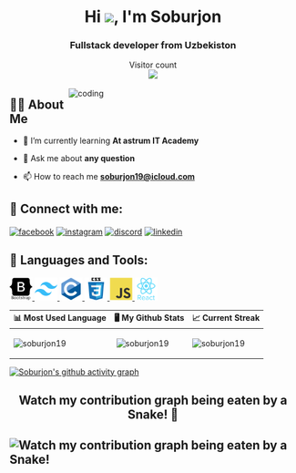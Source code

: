 <h1 align="center">Hi <img src="https://raw.githubusercontent.com/MartinHeinz/MartinHeinz/master/wave.gif" width="30px">, I'm Soburjon</h1>
<h3 align="center">Fullstack developer from Uzbekiston</h3>
<p align="center"> 
  Visitor count<br>
  <img src="https://profile-counter.glitch.me/soburjon19/count.svg" />
</p>

<img align="right" alt="coding" width="400" src="https://dxbcode.com/assets/images/39998-web-development.gif">

<!-- <p align="left"> <img src="https://komarev.com/ghpvc/?username=soburjon19&label=Profile%20views&color=0e75b6&style=flat" alt="soburjon19" /> </p> -->

## 🙋‍♂️ About Me

- 🌱 I’m currently learning **At astrum IT Academy**

- 💬 Ask me about **any question**

- 📫 How to reach me **soburjon19@icloud.com**

## 📱 Connect with me:
<p align="left">
<a href="https://www.facebook.com/gafforiy/" target="blank"><img align="center" src="https://raw.githubusercontent.com/rahuldkjain/github-profile-readme-generator/master/src/images/icons/Social/facebook.svg" alt="facebook" height="30" width="40" /></a>
<a href="https://instagram.com/gafforiy_s" target="blank"><img align="center" src="https://raw.githubusercontent.com/rahuldkjain/github-profile-readme-generator/master/src/images/icons/Social/instagram.svg" alt="instagram" height="30" width="40" /></a>
<a href="https://discord.gg/soburjon(#2592)" target="blank"><img align="center" src="https://raw.githubusercontent.com/rahuldkjain/github-profile-readme-generator/master/src/images/icons/Social/discord.svg" alt="discord" height="30" width="40" /></a>
<a href="https://www.linkedin.com/in/soburjon-daminov-807b41252" target="blank"><img align="center" src="https://raw.githubusercontent.com/rahuldkjain/github-profile-readme-generator/master/src/images/icons/Social/linked-in-alt.svg" alt="linkedin" height="30" width="40" /></a>
</p>

## 🚀 Languages and Tools:

<p align="left"> <a href="https://getbootstrap.com" target="_blank" rel="noreferrer"> <img src="https://raw.githubusercontent.com/devicons/devicon/master/icons/bootstrap/bootstrap-plain-wordmark.svg" alt="bootstrap" width="40" height="40"/><a href="https://tailwindcss.com" target="_blank" rel="noreferrer"> <img src="https://raw.githubusercontent.com/devicons/devicon/master/icons/tailwindcss/tailwindcss-plain.svg" alt="bootstrap" width="40" height="40"/> </a> 
<a href="https://www.cprogramming.com/" target="_blank" rel="noreferrer"> <img src="https://raw.githubusercontent.com/devicons/devicon/master/icons/c/c-original.svg" alt="c" width="40" height="40"/> </a> 
<a href="https://www.w3schools.com/css/" target="_blank" rel="noreferrer"> <img src="https://raw.githubusercontent.com/devicons/devicon/master/icons/css3/css3-original-wordmark.svg" alt="css3" width="40" height="40"/> </a> 
<a href="https://www.w3.org/html/" target="_blank" rel="noreferrer">  </a>   
<a href="https://developer.mozilla.org/en-US/docs/Web/JavaScript" target="_blank" rel="noreferrer"> <img src="https://raw.githubusercontent.com/devicons/devicon/master/icons/javascript/javascript-original.svg" alt="javascript" width="40" height="40"/> </a>
</a> <a href="https://reactjs.org/" target="_blank" rel="noreferrer"> <img src="https://raw.githubusercontent.com/devicons/devicon/master/icons/react/react-original-wordmark.svg" alt="react" width="40" height="40"/> </a></p>

| 📊 Most Used Language | 🖥 My Github Stats | 📈 Current Streak |
| :------------------------- | :------------------------- | :------------------------- |
| <p><img align="center" src="https://github-readme-stats.vercel.app/api/top-langs?username=soburjon19&show_icons=true&locale=en&layout=compact" alt="soburjon19" /></p> | <p>&nbsp;<img align="center" style="background-black" src="https://github-readme-stats.vercel.app/api?username=soburjon19&show_icons=true&locale=en" alt="soburjon19" /></p> | <p><img align="center" src="https://github-readme-streak-stats.herokuapp.com/?user=soburjon19&" alt="soburjon19" /></p> |

<!-- [![Ashutosh's github activity graph](https://activity-graph.herokuapp.com/graph?username=soburjon19&bg_color=000000&color=71b7ff&line=09b43a&point=ffffff&area=true&hide_border=true)](https://github.com/ashutosh00710/github-readme-activity-graph)
 -->
 [![Soburjon's github activity graph](https://master.d1wlzgoxcnlxwr.amplifyapp.com/username=soburjon19&bg_color=000000&color=71b7ff&line=09b43a&point=ffffff&area=true&hide_border=true)](https://github.com/Soburjon19/github)
 
<h2 align="center">Watch my contribution graph being eaten by a Snake! 🐍<h2>

![Watch my contribution graph being eaten by a Snake!](https://raw.githubusercontent.com/soburjon19/soburjon19/master/snake.svg)
